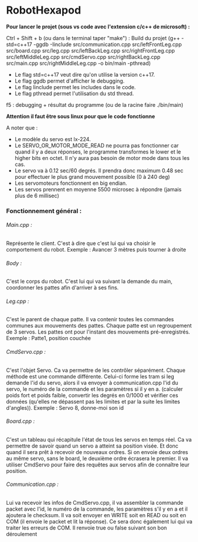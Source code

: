 # RobotHexapod


**Pour lancer le projet (sous vs code avec l'extension c/c++ de microsoft) :**

Ctrl + Shift + b (ou dans le terminal taper "make") : Build du projet
(g++ -std=c++17 -ggdb -Iinclude src/communication.cpp src/leftFrontLeg.cpp src/board.cpp src/leg.cpp src/leftBackLeg.cpp src/rightFrontLeg.cpp src/leftMiddleLeg.cpp src/cmdServo.cpp src/rightBackLeg.cpp src/main.cpp src/rightMiddleLeg.cpp -o bin/main  -pthread)
- Le flag std=c++17 veut dire qu'on utilise la version c++17. 
- Le flag ggdb permet d'afficher le debugging.
- Le flag Iinclude permet les includes dans le code.
- Le flag pthread permet l'utilisation du std thread.


f5 : debugging + résultat du programme
(ou de la racine faire ./bin/main)

**Attention il faut être sous linux pour que le code fonctionne**

A noter que :
- Le modèle du servo est lx-224.
- Le SERVO_OR_MOTOR_MODE_READ ne pourra pas fonctionner car quand il y a deux réponses, le programme transformes le lower et le higher bits en octet. 
Il n'y aura pas besoin de motor mode dans tous les cas.
- Le servo va à 0.12 sec/60 degrés. Il prendra donc maximum 0.48 sec pour effectuer le plus grand mouvement possible (0 à 240 deg)
- Les servomoteurs fonctionnent en big endian.
- Les servos prennent en moyenne 5500 microsec à répondre (jamais plus de 6 millisec)


### Fonctionnement général : 

###### Main.cpp : 

Représente le client. C'est à dire que c'est lui qui va choisir le comportement du robot.
Exemple : Avancer 3 mètres puis tourner à droite

###### Body :

C'est le corps du robot. C'est lui qui va suivant la demande du main, coordonner les pattes afin d'arriver à ses fins.

###### Leg.cpp : 

C'est le parent de chaque patte. Il va contenir toutes les commandes communes aux mouvements des pattes.
Chaque patte est un regroupement de 3 servos. Les pattes ont pour l'instant des mouvements pré-enregistrés.
Exemple : Patte1, position couchée

###### CmdServo.cpp :

C'est l'objet Servo. Ca va permettre de les contrôler séparément. Chaque méthode est une commande différente.
Celui-ci forme les tram si leg demande l'id du servo, alors il va envoyer à communication.cpp l'id du servo, 
le numéro de la commande et les paramètres si il y en a.
(calculer poids fort et poids faible, convertir les degrés en 0/1000 et vérifier ces données (qu'elles ne dépassent pas les limites et par la suite les 
limites d'angles)).
Exemple : Servo 8, donne-moi son id

###### Board.cpp :

C'est un tableau qui récapitule l'état de tous les servos en temps réel.
Ca va permettre de savoir quand un servo a atteint sa position visée. Et donc quand il sera prêt à recevoir de nouveaux ordres.
Si on envoie deux ordres au même servo, sans le board, le deuxième ordre écrasera le premier.
Il va utiliser CmdServo pour faire des requêtes aux servos afin de connaître leur position.

###### Communication.cpp :

Lui va recevoir les infos de CmdServo.cpp, il va assembler la commande packet avec l'id, le numéro de la commande, les paramètres s'il y en a et il ajoutera le checksum.
Il va soit envoyer en WRITE soit en READ ou soit en COM (il envoie le packet et lit la réponse).
Ce sera donc également lui qui va traiter les erreurs de COM.
Il renvoie true ou false suivant son bon déroulement
